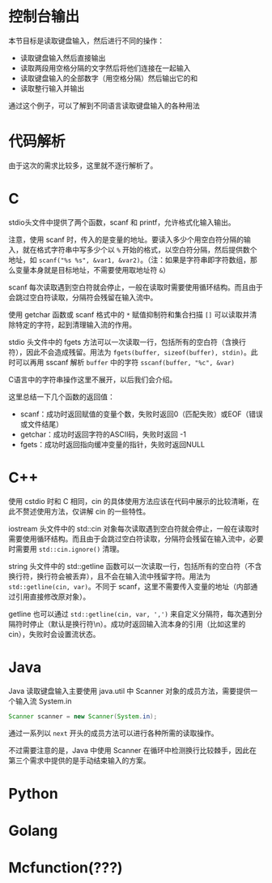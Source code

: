 # 控制台输出

本节目标是读取键盘输入，然后进行不同的操作：

- 读取键盘输入然后直接输出
- 读取两段用空格分隔的文字然后将他们连接在一起输入
- 读取键盘输入的全部数字（用空格分隔）然后输出它的和
- 读取整行输入并输出

通过这个例子，可以了解到不同语言读取键盘输入的各种用法

# 代码解析

由于这次的需求比较多，这里就不逐行解析了。

# C

stdio头文件中提供了两个函数，scanf 和 printf，允许格式化输入输出。

注意，使用 scanf 时，传入的是变量的地址。要读入多少个用空白符分隔的输入，就在格式字符串中写多少个以 `%` 开始的格式，以空白符分隔，然后提供数个地址，如 `scanf("%s %s", &var1, &var2)`。（注：如果是字符串即字符数组，那么变量本身就是目标地址，不需要使用取地址符 `&`）

scanf 每次读取遇到空白符就会停止，一般在读取时需要使用循环结构。而且由于会跳过空白符读取，分隔符会残留在输入流中。

使用 getchar 函数或 scanf 格式中的 `*` 赋值抑制符和集合扫描 `[]` 可以读取并清除特定的字符，起到清理输入流的作用。

stdio 头文件中的 fgets 方法可以一次读取一行，包括所有的空白符（含换行符），因此不会造成残留。用法为 `fgets(buffer, sizeof(buffer), stdin)`。此时可以再用 sscanf 解析 `buffer` 中的字符 `sscanf(buffer, "%c", &var)`

C语言中的字符串操作这里不展开，以后我们会介绍。

这里总结一下几个函数的返回值：

- scanf：成功时返回赋值的变量个数，失败时返回0（匹配失败）或EOF（错误或文件结尾）
- getchar：成功时返回字符的ASCII码，失败时返回 -1
- fgets：成功时返回指向缓冲变量的指针，失败时返回NULL

# C++

使用 cstdio 时和 C 相同，cin 的具体使用方法应该在代码中展示的比较清晰，在此不赘述使用方法，仅讲解 cin 的一些特性。

iostream 头文件中的 std::cin 对象每次读取遇到空白符就会停止，一般在读取时需要使用循环结构。而且由于会跳过空白符读取，分隔符会残留在输入流中，必要时需要用 `std::cin.ignore()` 清理。

string 头文件中的 std::getline 函数可以一次读取一行，包括所有的空白符（不含换行符，换行符会被丢弃），且不会在输入流中残留字符。用法为 `std::getline(cin, var)`。不同于 scanf，这里不需要传入变量的地址（内部通过引用直接修改原对象）。

getline 也可以通过 `std::getline(cin, var, ',')` 来自定义分隔符，每次遇到分隔符时停止（默认是换行符\n）。成功时返回输入流本身的引用（比如这里的 cin），失败时会设置流状态。

# Java

Java 读取键盘输入主要使用 java.util 中 Scanner 对象的成员方法，需要提供一个输入流 System.in

```java
Scanner scanner = new Scanner(System.in);
```

通过一系列以 `next` 开头的成员方法可以进行各种所需的读取操作。

不过需要注意的是，Java 中使用 Scanner 在循环中检测换行比较棘手，因此在第三个需求中提供的是手动结束输入的方案。

# Python

# Golang

# Mcfunction(???)